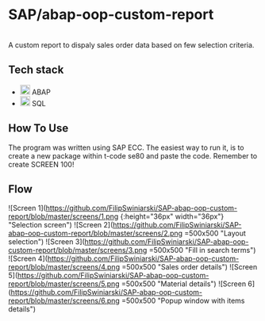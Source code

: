 # SAP/abap-oop-custom-report
</br>
A custom report to dispaly sales order data based on few selection criteria.

## Tech stack
 -  <img src='https://www.radicaltechnologies.co.in/wp-content/uploads/2016/07/SAP-ABAP.jpg' height='20' alt='SAP ABAP' /> ABAP 
 -  <img src='https://w7.pngwing.com/pngs/167/148/png-transparent-microsoft-azure-sql-database-microsoft-sql-server-database-blue-text-logo.png' height='20' alt='SQL'/> SQL
## How To Use

The program was written using SAP ECC. The easiest way to run it, is to create a new package within t-code se80 and paste the code. Remember to create SCREEN 100!

## Flow

![Screen 1](https://github.com/FilipSwiniarski/SAP-abap-oop-custom-report/blob/master/screens/1.png {:height="36px" width="36px"} "Selection screen") 
![Screen 2](https://github.com/FilipSwiniarski/SAP-abap-oop-custom-report/blob/master/screens/2.png =500x500 "Layout selection") 
![Screen 3](https://github.com/FilipSwiniarski/SAP-abap-oop-custom-report/blob/master/screens/3.png =500x500 "Fill in search terms") 
![Screen 4](https://github.com/FilipSwiniarski/SAP-abap-oop-custom-report/blob/master/screens/4.png =500x500 "Sales order details") 
![Screen 5](https://github.com/FilipSwiniarski/SAP-abap-oop-custom-report/blob/master/screens/5.png =500x500 "Material details") 
![Screen 6](https://github.com/FilipSwiniarski/SAP-abap-oop-custom-report/blob/master/screens/6.png =500x500 "Popup window with items details") 
